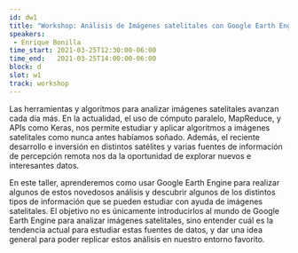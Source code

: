 ```yaml
---
id: dw1
title: "Workshop: Análisis de Imágenes satelitales con Google Earth Engine"
speakers:
 - Enrique Bonilla
time_start: 2021-03-25T12:30:00-06:00
time_end:   2021-03-25T14:00:00-06:00
block: d
slot: w1
track: workshop
---
```


Las herramientas y algoritmos para analizar imágenes satelitales avanzan cada día más. En la actualidad, el uso de cómputo paralelo, MapReduce, y APIs como Keras, nos permite estudiar y aplicar algoritmos a imágenes satelitales como nunca antes habíamos soñado. Además, el reciente desarrollo e inversión en distintos satélites y varias fuentes de información de percepción remota nos da la oportunidad de explorar nuevos e interesantes datos.

En este taller, aprenderemos como usar Google Earth Engine para realizar algunos de estos novedosos análisis y descubrir algunos de los distintos tipos de información que se pueden estudiar con ayuda de imágenes satelitales. El objetivo no es únicamente introducirlos al mundo de Google Earth Engine para analizar imágenes satelitales, sino entender cuál es la tendencia actual para estudiar estas fuentes de datos, y dar una idea general para poder replicar estos análisis en nuestro entorno favorito.